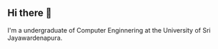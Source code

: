 ## Hi there 👋

I'm a undergraduate of Computer Enginnering at the University of Sri Jayawardenapura.
